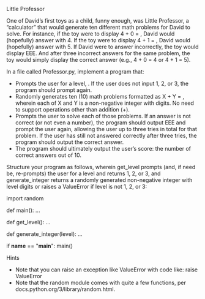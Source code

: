Little Professor

One of David’s first toys as a child, funny enough, was Little Professor, a “calculator” that would generate ten different math problems for David to solve. For instance, if the toy were to display 4 + 0 = , David would (hopefully) answer with 4. If the toy were to display 4 + 1 = , David would (hopefully) answer with 5. If David were to answer incorrectly, the toy would display EEE. And after three incorrect answers for the same problem, the toy would simply display the correct answer (e.g., 4 + 0 = 4 or 4 + 1 = 5).

In a file called Professor.py, implement a program that:

 - Prompts the user for a level, . If the user does not input 1, 2, or 3, the program should prompt again.
 - Randomly generates ten (10) math problems formatted as X + Y = , wherein each of X and Y is a non-negative integer with  digits. No need to support operations other than addition (+).
 - Prompts the user to solve each of those problems. If an answer is not correct (or not even a number), the program should output EEE and prompt the user again, allowing the user up to three tries in total for that problem. If the user has still not answered correctly after three tries, the program should output the correct answer.
 - The program should ultimately output the user’s score: the number of correct answers out of 10.
 
Structure your program as follows, wherein get_level prompts (and, if need be, re-prompts) the user for a level and returns 1, 2, or 3, and generate_integer returns a randomly generated non-negative integer with level digits or raises a ValueError if level is not 1, 2, or 3:

import random


def main():
    ...


def get_level():
    ...


def generate_integer(level):
    ...


if __name__ == "__main__":
    main()
    
Hints
 - Note that you can raise an exception like ValueError with code like:
raise ValueError
 - Note that the random module comes with quite a few functions, per docs.python.org/3/library/random.html.